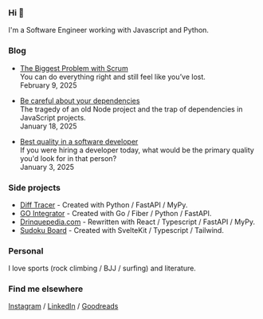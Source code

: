 ### Hi 👋

I'm a Software Engineer working with Javascript and Python.

### Blog

- [The Biggest Problem with Scrum](https://betofigueiredo.com/blog/the-biggest-problem-with-scrum)<br />
You can do everything right and still feel like you’ve lost.<br />February 9, 2025<br />

- [Be careful about your dependencies](https://betofigueiredo.com/blog/be-careful-about-your-dependencies)<br />
The tragedy of an old Node project and the trap of dependencies in JavaScript projects.<br />January 18, 2025<br />

- [Best quality in a software developer](https://betofigueiredo.com/blog/best-quality-in-a-software-developer)<br />
If you were hiring a developer today, what would be the primary quality you'd look for in that person?<br />January 3, 2025<br />

### Side projects
- [Diff Tracer](https://github.com/betofigueiredo/diff_tracer) - Created with Python / FastAPI / MyPy.<br />
- [GO Integrator](https://github.com/betofigueiredo/go-integrator) - Created with Go / Fiber / Python / FastAPI.<br />
- [Drinquepedia.com](https://github.com/betofigueiredo/Drinquepedia) - Rewritten with React / Typescript / FastAPI / MyPy.<br />
- [Sudoku Board](https://github.com/betofigueiredo/sudoku) - Created with SvelteKit / Typescript / Tailwind.<br />

### Personal

I love sports (rock climbing / BJJ / surfing) and literature.

### Find me elsewhere

[Instagram](https://www.instagram.com/_betofigueiredo/) / [LinkedIn](https://www.linkedin.com/in/betof/) / [Goodreads](https://www.goodreads.com/betofigueiredo)
